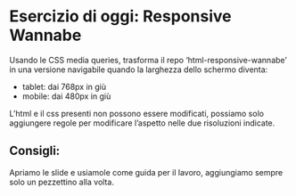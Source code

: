 Esercizio di oggi: Responsive Wannabe
===
Usando le CSS media queries, trasforma il repo ‘html-responsive-wannabe’ in una versione navigabile quando la larghezza dello schermo diventa:
- tablet: dai 768px in giù
- mobile: dai 480px in giù  

L’html e il css presenti non possono essere modificati, possiamo solo aggiungere regole per modificare l’aspetto nelle due risoluzioni indicate.

## Consigli:
Apriamo le slide e usiamole come guida per il lavoro, aggiungiamo sempre solo un pezzettino alla volta.